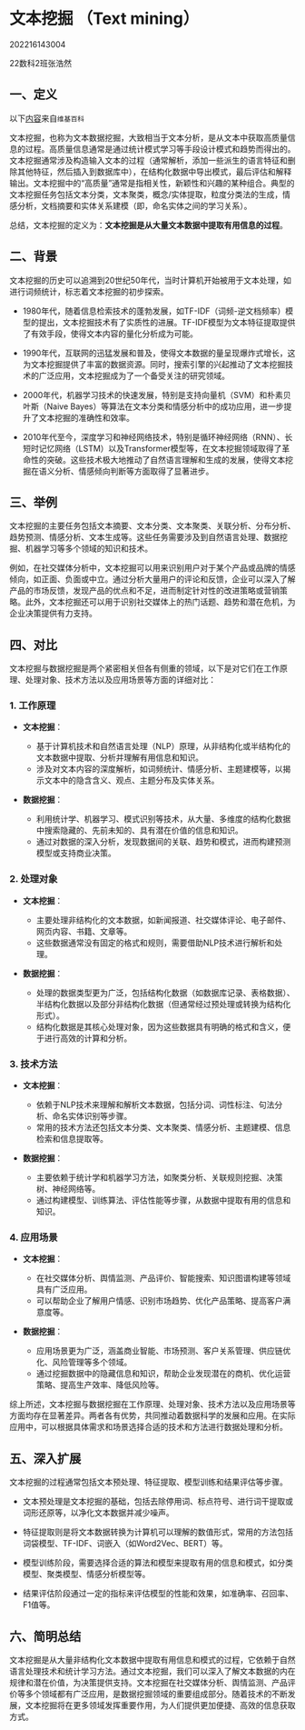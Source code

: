 # 文本挖掘 （Text mining）

202216143004

22数科2班张浩然

## 一、定义

以下[内容](https://en.wikipedia.org/wiki/Text_mining)来自`维基百科`

文本挖掘，也称为文本数据挖掘，大致相当于文本分析，是从文本中获取高质量信息的过程。高质量信息通常是通过统计模式学习等手段设计模式和趋势而得出的。文本挖掘通常涉及构造输入文本的过程（通常解析，添加一些派生的语言特征和删除其他特征，然后插入到数据库中），在结构化数据中导出模式，最后评估和解释输出。文本挖掘中的“高质量”通常是指相关性，新颖性和兴趣的某种组合。典型的文本挖掘任务包括文本分类，文本聚类，概念/实体提取，粒度分类法的生成，情感分析，文档摘要和实体关系建模（即，命名实体之间的学习关系）。

总结，文本挖掘的定义为：**文本挖掘是从大量文本数据中提取有用信息的过程**。

## 二、背景

文本挖掘的历史可以追溯到20世纪50年代，当时计算机开始被用于文本处理，如进行词频统计，标志着文本挖掘的初步探索。

-   1980年代，随着信息检索技术的蓬勃发展，如TF-IDF（词频-逆文档频率）模型的提出，文本挖掘技术有了实质性的进展。TF-IDF模型为文本特征提取提供了有效手段，使得文本内容的量化分析成为可能。

-   1990年代，互联网的迅猛发展和普及，使得文本数据的量呈现爆炸式增长，这为文本挖掘提供了丰富的数据资源。同时，搜索引擎的兴起推动了文本挖掘技术的广泛应用，文本挖掘成为了一个备受关注的研究领域。

-   2000年代，机器学习技术的快速发展，特别是支持向量机（SVM）和朴素贝叶斯（Naive Bayes）等算法在文本分类和情感分析中的成功应用，进一步提升了文本挖掘的准确性和效率。

-   2010年代至今，深度学习和神经网络技术，特别是循环神经网络（RNN）、长短时记忆网络（LSTM）以及Transformer模型等，在文本挖掘领域取得了革命性的突破。这些技术极大地推动了自然语言理解和生成的发展，使得文本挖掘在语义分析、情感倾向判断等方面取得了显著进步。

## 三、举例

文本挖掘的主要任务包括文本摘要、文本分类、文本聚类、关联分析、分布分析、趋势预测、情感分析、文本生成等。这些任务需要涉及到自然语言处理、数据挖掘、机器学习等多个领域的知识和技术。

例如，在社交媒体分析中，文本挖掘可以用来识别用户对于某个产品或品牌的情感倾向，如正面、负面或中立。通过分析大量用户的评论和反馈，企业可以深入了解产品的市场反馈，发现产品的优点和不足，进而制定针对性的改进策略或营销策略。此外，文本挖掘还可以用于识别社交媒体上的热门话题、趋势和潜在危机，为企业决策提供有力支持。

## 四、对比

文本挖掘与数据挖掘是两个紧密相关但各有侧重的领域，以下是对它们在工作原理、处理对象、技术方法以及应用场景等方面的详细对比：

### 1. 工作原理

-   **文本挖掘**：

    -   基于计算机技术和自然语言处理（NLP）原理，从非结构化或半结构化的文本数据中提取、分析并理解有用信息和知识。
    -   涉及对文本内容的深度解析，如词频统计、情感分析、主题建模等，以揭示文本中的隐含含义、观点、主题分布及实体关系。

-   **数据挖掘**：

    -   利用统计学、机器学习、模式识别等技术，从大量、多维度的结构化数据中搜索隐藏的、先前未知的、具有潜在价值的信息和知识。
    -   通过对数据的深入分析，发现数据间的关联、趋势和模式，进而构建预测模型或支持商业决策。

### 2. 处理对象

-   **文本挖掘**：

    -   主要处理非结构化的文本数据，如新闻报道、社交媒体评论、电子邮件、网页内容、书籍、文章等。
    -   这些数据通常没有固定的格式和规则，需要借助NLP技术进行解析和处理。

-   **数据挖掘**：

    -   处理的数据类型更为广泛，包括结构化数据（如数据库记录、表格数据）、半结构化数据以及部分非结构化数据（但通常经过预处理或转换为结构化形式）。
    -   结构化数据是其核心处理对象，因为这些数据具有明确的格式和含义，便于进行高效的计算和分析。

### 3. 技术方法

-   **文本挖掘**：

    -   依赖于NLP技术来理解和解析文本数据，包括分词、词性标注、句法分析、命名实体识别等步骤。
    -   常用的技术方法还包括文本分类、文本聚类、情感分析、主题建模、信息检索和信息提取等。

-   **数据挖掘**：

    -   主要依赖于统计学和机器学习方法，如聚类分析、关联规则挖掘、决策树、神经网络等。
    -   通过构建模型、训练算法、评估性能等步骤，从数据中提取有用的信息和知识。

### 4. 应用场景

-   **文本挖掘**：

    -   在社交媒体分析、舆情监测、产品评价、智能搜索、知识图谱构建等领域具有广泛应用。
    -   可以帮助企业了解用户情感、识别市场趋势、优化产品策略、提高客户满意度等。

-   **数据挖掘**：

    -   应用场景更为广泛，涵盖商业智能、市场预测、客户关系管理、供应链优化、风险管理等多个领域。
    -   通过挖掘数据中的隐藏信息和知识，帮助企业发现潜在的商机、优化运营策略、提高生产效率、降低风险等。

综上所述，文本挖掘与数据挖掘在工作原理、处理对象、技术方法以及应用场景等方面均存在显著差异。两者各有优势，共同推动着数据科学的发展和应用。在实际应用中，可以根据具体需求和场景选择合适的技术和方法进行数据处理和分析。

## 五、深入扩展

文本挖掘的过程通常包括文本预处理、特征提取、模型训练和结果评估等步骤。

-   文本预处理是文本挖掘的基础，包括去除停用词、标点符号、进行词干提取或词形还原等，以净化文本数据并减少噪声。

-   特征提取则是将文本数据转换为计算机可以理解的数值形式，常用的方法包括词袋模型、TF-IDF、词嵌入（如Word2Vec、BERT）等。

-   模型训练阶段，需要选择合适的算法和模型来提取有用的信息和模式，如分类模型、聚类模型、情感分析模型等。

-   结果评估阶段通过一定的指标来评估模型的性能和效果，如准确率、召回率、F1值等。

## 六、简明总结

文本挖掘是从大量非结构化文本数据中提取有用信息和模式的过程，它依赖于自然语言处理技术和统计学习方法。通过文本挖掘，我们可以深入了解文本数据的内在规律和潜在价值，为决策提供支持。文本挖掘在社交媒体分析、舆情监测、产品评价等多个领域都有广泛应用，是数据挖掘领域的重要组成部分。随着技术的不断发展，文本挖掘将在更多领域发挥重要作用，为人们提供更加便捷、高效的信息获取方式。
